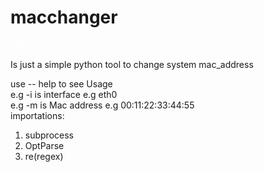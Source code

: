 # macchanger
<span style="color:white; backgroung-color:green:">Mac changer</span><p>
Is just a simple python tool to change system mac_address</p>

<div> use -- help to see Usage</div>
<div> e.g -i is interface e.g eth0</div>
<div> e.g -m is Mac address e.g 00:11:22:33:44:55</div>


<div> 
<span>importations: </span>
<ol>
  <li>subprocess</li>
  <li> OptParse</li>
  <li> re(regex)</li>
  </ol>
  </div>
